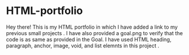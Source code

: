 # HTML-portfolio
Hey there! This is my HTML portfolio in which I have added a link to my previous small projects . I have also provided a goal.png to verify that the code is as same as provided in the Goal. I have used HTML heading, paragraph, anchor, image, void, and list elemnts in this project . 
